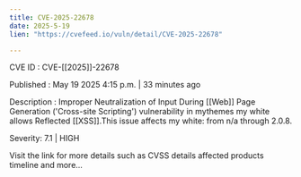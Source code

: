 ```yaml
---
title: CVE-2025-22678
date: 2025-5-19
lien: "https://cvefeed.io/vuln/detail/CVE-2025-22678"

---
```


CVE ID : CVE-[[2025]]-22678

Published :  May 19
2025
4:15 p.m. | 33 minutes ago

Description : Improper Neutralization of Input During [[Web]] Page Generation ('Cross-site Scripting') vulnerability in mythemes my white allows Reflected [[XSS]].This issue affects my white: from n/a through 2.0.8.

Severity: 7.1 | HIGH

Visit the link for more details
such as CVSS details
affected products
timeline
and more...
